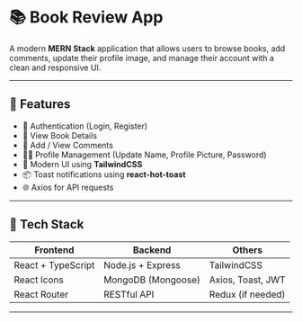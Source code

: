 # 📚 Book Review App

A modern **MERN Stack** application that allows users to browse books, add comments, update their profile image, and manage their account with a clean and responsive UI.

---

## 🚀 Features

- 🔐 Authentication (Login, Register)
- 📘 View Book Details
- 💬 Add / View Comments
- 🧑‍💻 Profile Management (Update Name, Profile Picture, Password)
- 🎨 Modern UI using **TailwindCSS**
- 📦 Toast notifications using **react-hot-toast**
- 🌐 Axios for API requests

---

## 🧰 Tech Stack

| Frontend           | Backend            | Others              |
|--------------------|--------------------|----------------------|
| React + TypeScript | Node.js + Express  | TailwindCSS          |
| React Icons        | MongoDB (Mongoose) | Axios, Toast, JWT    |
| React Router       | RESTful API        | Redux (if needed)    |

---


